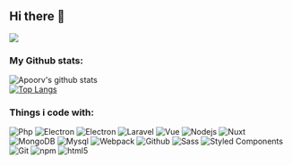 ## Hi there 👋

![](https://komarev.com/ghpvc/?username=mughu94)

### My Github stats:
![Apoorv's github stats](https://github-readme-stats.vercel.app/api?username=mughu94&show_icons=true&title_color=000&icon_color=8ac926&text_color=000&bg_color=fff&hide=[%22stars%22])
<br/>
[![Top Langs](https://github-readme-stats.vercel.app/api/top-langs/?username=mughu94&layout=compact&text_color=000&bg_color=fff)](https://github.com/anuraghazra/github-readme-stats)


### Things i code with:

<p>
  <img alt="Php" src="https://img.shields.io/badge/-PHP-blue?style=flat-square&logo=php&logoColor=white" />
  <img alt="Electron" src="https://img.shields.io/badge/-Electron-45b8d8?style=flat-square&logo=electron&logoColor=white" />
  <img alt="Electron" src="https://img.shields.io/badge/-Flutter-blue?style=flat-square&logo=flutter&logoColor=white" />
  <img alt="Laravel" src="https://img.shields.io/badge/-Laravel-red?style=flat-square&logo=laravel&logoColor=white" />
  <img alt="Vue" src="https://img.shields.io/badge/-Vuejs-43853d?style=flat-square&logo=vue.js&logoColor=white" />
  <img alt="Nodejs" src="https://img.shields.io/badge/-Nodejs-43853d?style=flat-square&logo=Node.js&logoColor=white" />
  <img alt="Nuxt" src="https://img.shields.io/badge/-Nuxt-795548?style=flat-square&logo=Nuxt.js&logoColor=white" />
  <img alt="MongoDB" src="https://img.shields.io/badge/-MongoDB-13aa52?style=flat-square&logo=mongodb&logoColor=white" />
  <img alt="Mysql" src="https://img.shields.io/badge/-Mysql-9C27B0?style=flat-square&logo=mysql&logoColor=white" />
  <img alt="Webpack" src="https://img.shields.io/badge/-Webpack-8DD6F9?style=flat-square&logo=webpack&logoColor=white" /> 
  <img alt="Github" src="https://img.shields.io/badge/-Github-2088FF?style=flat-square&logo=github&logoColor=white" />
  <img alt="Sass" src="https://img.shields.io/badge/-Sass-CC6699?style=flat-square&logo=sass&logoColor=white" />
  <img alt="Styled Components" src="https://img.shields.io/badge/-Styled_Components-db7092?style=flat-square&logo=styled-components&logoColor=white" />
  <img alt="Git" src="https://img.shields.io/badge/-Git-F05032?style=flat-square&logo=git&logoColor=white" />
  <img alt="npm" src="https://img.shields.io/badge/-NPM-CB3837?style=flat-square&logo=npm&logoColor=white" />
  <img alt="html5" src="https://img.shields.io/badge/-HTML5-E34F26?style=flat-square&logo=html5&logoColor=white" />
</p>



